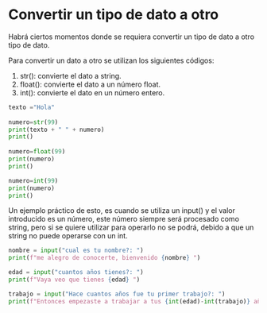 # Convertir un tipo de dato a otro

Habrá ciertos momentos donde se requiera convertir un tipo de dato a otro tipo de dato.

Para convertir un dato a otro se utilizan los siguientes códigos: 

1. str(): convierte el dato a string.
2. float(): convierte el dato a un número float.
3. int(): convierte el dato en un número entero.

```python
texto ="Hola"
                                                                      
numero=str(99)
print(texto + " " + numero)
print()
              
numero=float(99)
print(numero)   
print()         

numero=int(99)
print(numero) 
print()
```



Un ejemplo práctico de esto, es cuando se utiliza un input() y el valor introducido es un número, este número siempre será procesado como string, pero si se quiere utilizar para operarlo no se podrá, debido a que un string no puede operarse con un int.



```python
nombre = input("cual es tu nombre?: ")
print(f"me alegro de conocerte, bienvenido {nombre} ")

edad = input("cuantos años tienes?: ")
print(f"Vaya veo que tienes {edad} ")     

trabajo = input("Hace cuantos años fue tu primer trabajo?: ")
print(f"Entonces empezaste a trabajar a tus {int(edad)-int(trabajo)} años")

```


